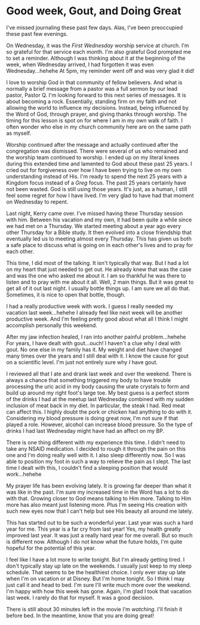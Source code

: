 # Good week, Gout, and Doing Great

I've missed journaling these past few days. Alas, I've been preoccupied these past few evenings.

On Wednesday, it was the *First Wednesday* worship service at church. I'm so grateful for that service each month. I'm also grateful God prompted me to set a reminder. Although I was thinking about it at the beginning of the week, when Wednesday arrived, I had forgotten it was even Wednesday...hehehe At 5pm, my reminder went off and was very glad it did!

I love to worship God in that community of fellow believers. And what is normally a brief message from a pastor was a full sermon by our lead pastor, Pastor Q. I'm looking forward to this next series of messages. It is about becoming a rock. Essentially, standing firm on my faith and not allowing the world to influence my decisions. Instead, being influenced by the Word of God, through prayer, and giving thanks through worship. The timing for this lesson is spot on for where I am in my own walk of faith. I often wonder who else in my church community here are on the same path as myself.

Worship continued after the message and actually continued after the congregation was dismissed. There were several of us who remained and the worship team continued to worship. I ended up on my literal knees during this extended time and lamented to God about these past 25 years. I cried out for forgiveness over how I have been trying to live on my own understanding instead of His. I'm ready to spend the next 25 years with a Kingdom focus instead of a *Greg* focus. The past 25 years certainly have not been wasted. God is still using those years. It's just, as a human, I still feel some regret for how I have lived. I'm very glad to have had that moment on Wednesday to repent.

Last night, Kerry came over. I've missed having these Thursday session with him. Between his vacation and my own, it had been quite a while since we had met on a Thursday. We started meeting about a year ago every other Thursday for a Bible study. It then evolved into a close friendship that eventually led us to meeting almost every Thursday. This has given us both a safe place to discuss what is going on in each other's lives and to pray for each other.

This time, I did most of the talking. It isn't typically that way. But I had a lot on my heart that just needed to get out. He already knew that was the case and was the one who asked me about it. I am so thankful he was there to listen and to pray with me about it all. Well, 2 main things. But it was great to get all of it out last night. I usually bottle things up. I am sure we all do that. Sometimes, it is nice to open that bottle, though.

I had a really productive week with work. I guess I really needed my vacation last week...hehehe I already feel like next week will be another productive week. And I'm feeling pretty good about what all I think I might accomplish personally this weekend.

After my jaw infection healed, I ran into another painful problem...hehehe For years, I have dealt with gout...ouch! I haven't a clue why I deal with gout. No one else in my family has it. My weight and diet have changed many times over the years and I still deal with it. I know the cause for gout on a scientific level. I'm just not entirely sure why *I* have gout.

I reviewed all that I ate and drank last week and over the weekend. There is always a chance that something triggered my body to have trouble processing the uric acid in my body causing the urate crystals to form and build up around my right foot's large toe. My best guess is a perfect storm of the drinks I had at the meetup last Wednesday combined with my sudden inclusion of meat back in my diet. In particular, the steak I had. Red meat can affect this. I highly doubt the pork or chicken had anything to do with it. Considering my blood pressure is doing great now, I'm not sure if that played a role. However, alcohol can increase blood pressure. So the type of drinks I had last Wednesday might have had an affect on my BP.

There is one thing different with my experience this time. I didn't need to take any NSAID medication. I decided to rough it through the pain on this one and I'm doing really well with it. I also sleep differently now. So I was able to position my foot in such a way to relieve the pain as I slept. The last time I dealt with this, I couldn't find a sleeping position that would work...hehehe

My prayer life has been evolving lately. It is growing far deeper than what it was like in the past. I'm sure my increased time in the Word has a lot to do with that. Growing closer to God means talking to Him more. Talking to Him more has also meant just listening more. Plus I'm seeing His creation with such new eyes now that I can't help but see His beauty all around me lately.

This has started out to be such a wonderful year. Last year was such a hard year for me. This year is a far cry from last year! Yes, my health greatly improved last year. It was just a really hard year for me overall. But so much is different now. Although I do not know what the future holds, I'm quite hopeful for the potential of this year.

I feel like I have a lot more to write tonight. But I'm already getting tired. I don't typically stay up late on the weekends. I usually just keep to my sleep schedule. That seems to be the healthiest choice. I only ever stay up late when I'm on vacation or at Disney. But I'm home tonight. So I think I may just call it and head to bed. I'm sure I'll write much more over the weekend. I'm happy with how this week has gone. Again, I'm glad I took that vacation last week. I rarely do that for myself. It was a good decision.

There is still about 30 minutes left in the movie I'm *watching*. I'll finish it before bed. In the meantime, know that you are doing great!
